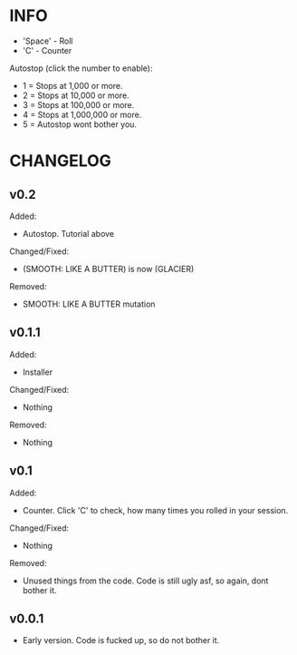 # INFO

- 'Space' - Roll
- 'C' - Counter

Autostop (click the number to enable):

- 1 = Stops at 1,000 or more.
- 2 = Stops at 10,000 or more.
- 3 = Stops at 100,000 or more.
- 4 = Stops at 1,000,000 or more.
- 5 = Autostop wont bother you.

# CHANGELOG

## v0.2

Added:

- Autostop. Tutorial above

Changed/Fixed:

- (SMOOTH: LIKE A BUTTER) is now (GLACIER)

Removed:

- SMOOTH: LIKE A BUTTER mutation

## v0.1.1

Added:

- Installer

Changed/Fixed:

- Nothing

Removed:

- Nothing

## v0.1

Added:

- Counter. Click 'C' to check, how many times you rolled in your session.

Changed/Fixed:

- Nothing

Removed:

- Unused things from the code. Code is still ugly asf, so again, dont bother it.

## v0.0.1

- Early version. Code is fucked up, so do not bother it.
